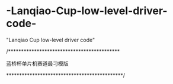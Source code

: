# -Lanqiao-Cup-low-level-driver-code-
"Lanqiao Cup low-level driver code"



/*******************************************

蓝桥杯单片机赛道最刁模版


*********************************************/
